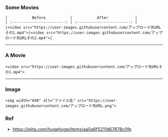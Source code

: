 ### Some Movies

```
|           Before           |           After            |
| :------------------------: | :------------------------: |
|<video src="https://user-images.githubusercontent.com/アップロード先URLその1.mp4">|<video src="https://user-images.githubusercontent.com/アップロード先URLその2.mp4">|
```

---

### A Movie

```
<video src="https://user-images.githubusercontent.com/アップロード先URLその1.mp4">
```

---

### Image

```
<img width="640" alt="ファイル名" src="https://user-images.githubusercontent.com/アップロード先URL.png">
```

### Ref

- https://qiita.com/hugehoge/items/aa0a6f5211d67878c0fe
